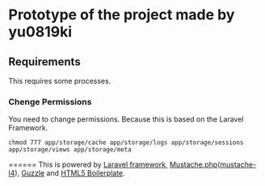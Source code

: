 Prototype of the project made by yu0819ki
======

## Requirements
This requires some processes.

### Chenge Permissions
You need to change permissions. Because this is based on the Laravel Framework.

    chmod 777 app/storage/cache app/storage/logs app/storage/sessions app/storage/views app/storage/meta

======
This is powered by [Laravel framework](https://github.com/laravel/laravel), [Mustache.php](https://github.com/bobthecow/mustache.php)([mustache-l4](https://github.com/conarwelsh/mustache-l4)), [Guzzle](https://github.com/guzzle/guzzle) and [HTML5 Boilerplate](https://github.com/h5bp/html5-boilerplate).
